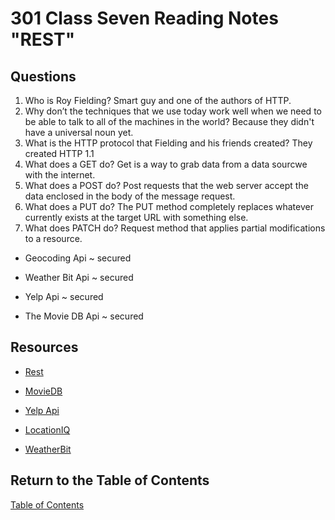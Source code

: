 # 301 Class Seven Reading Notes "REST"

## Questions

1. Who is Roy Fielding? Smart guy and one of the authors of HTTP.
2. Why don’t the techniques that we use today work well when we need to be able to talk to all of the machines in the world? Because they didn't have a universal noun yet.
3. What is the HTTP protocol that Fielding and his friends created? They created HTTP 1.1
4. What does a GET do? Get is a way to grab data from a data sourcwe with the internet.
5. What does a POST do? Post requests that the web server accept the data enclosed in the body of the message request.
6. What does a PUT do? The PUT method completely replaces whatever currently exists at the target URL with something else.
7. What does PATCH do? Request method that applies partial modifications to a resource.

- Geocoding Api ~ secured

- Weather Bit Api ~ secured

- Yelp Api ~ secured

- The Movie DB Api ~ secured


## Resources

- [Rest](https://www.nytimes.com/2016/02/28/magazine/what-google-learned-from-its-quest-to-build-the-perfect-team.html)

- [MovieDB](https://www.themoviedb.org/settings/api)

- [Yelp Api](https://www.yelp.com/developers/documentation/v3/authentication)

- [LocationIQ](https://my.locationiq.com/dashboard#accesstoken)

- [WeatherBit](https://www.weatherbit.io/account/dashboard)

## Return to the Table of Contents

[Table of Contents](https://todd75.github.io/reading-notes/)
